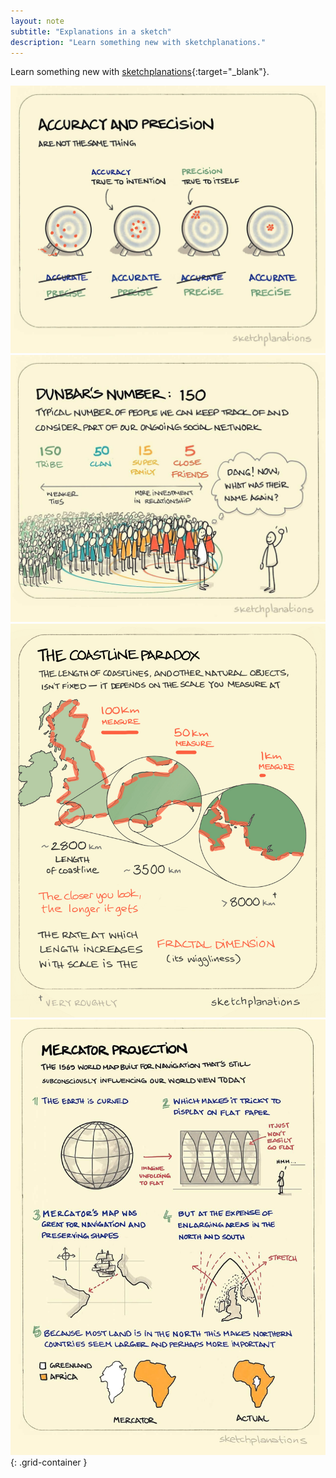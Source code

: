 ```yaml
---
layout: note
subtitle: "Explanations in a sketch"
description: "Learn something new with sketchplanations."
---
```


Learn something new with [sketchplanations][5]{:target="_blank"}.

![Accuracy and precision][1]
![Dunbar's number: 150][2]
![The coastline paradox][3]
![Mercator projection][4]
{: .grid-container }

[1]: /assets/images/notes/sketchplanations-accuracy-and-precision.jpg
[2]: /assets/images/notes/sketchplanations-dunbars-number.jpg
[3]: /assets/images/notes/sketchplanations-coastline-paradox.jpg
[4]: /assets/images/notes/sketchplanations-mercator-projection.jpg
[5]: https://www.sketchplanations.com
